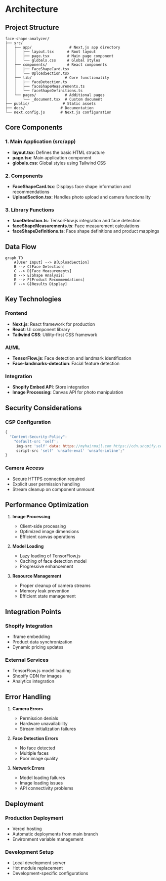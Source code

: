 # Architecture

## Project Structure

```
face-shape-analyzer/
├── src/
│   ├── app/                 # Next.js app directory
│   │   ├── layout.tsx      # Root layout
│   │   ├── page.tsx        # Main page component
│   │   └── globals.css     # Global styles
│   ├── components/         # React components
│   │   ├── FaceShapeCard.tsx
│   │   └── UploadSection.tsx
│   ├── lib/               # Core functionality
│   │   ├── faceDetection.ts
│   │   ├── faceShapeMeasurements.ts
│   │   └── faceShapeDefinitions.ts
│   └── pages/             # Additional pages
│       └── _document.tsx  # Custom document
├── public/               # Static assets
├── docs/                # Documentation
└── next.config.js       # Next.js configuration
```

## Core Components

### 1. Main Application (src/app)
- **layout.tsx**: Defines the basic HTML structure
- **page.tsx**: Main application component
- **globals.css**: Global styles using Tailwind CSS

### 2. Components
- **FaceShapeCard.tsx**: Displays face shape information and recommendations
- **UploadSection.tsx**: Handles photo upload and camera functionality

### 3. Library Functions
- **faceDetection.ts**: TensorFlow.js integration and face detection
- **faceShapeMeasurements.ts**: Face measurement calculations
- **faceShapeDefinitions.ts**: Face shape definitions and product mappings

## Data Flow

```mermaid
graph TD
    A[User Input] --> B[UploadSection]
    B --> C[Face Detection]
    C --> D[Face Measurements]
    D --> E[Shape Analysis]
    E --> F[Product Recommendations]
    F --> G[Results Display]
```

## Key Technologies

### Frontend
- **Next.js**: React framework for production
- **React**: UI component library
- **Tailwind CSS**: Utility-first CSS framework

### AI/ML
- **TensorFlow.js**: Face detection and landmark identification
- **Face-landmarks-detection**: Facial feature detection

### Integration
- **Shopify Embed API**: Store integration
- **Image Processing**: Canvas API for photo manipulation

## Security Considerations

### CSP Configuration
```javascript
{
  "Content-Security-Policy": 
    "default-src 'self'; 
     img-src 'self' data: https://myhairmail.com https://cdn.shopify.com blob:; 
     script-src 'self' 'unsafe-eval' 'unsafe-inline';"
}
```

### Camera Access
- Secure HTTPS connection required
- Explicit user permission handling
- Stream cleanup on component unmount

## Performance Optimization

1. **Image Processing**
   - Client-side processing
   - Optimized image dimensions
   - Efficient canvas operations

2. **Model Loading**
   - Lazy loading of TensorFlow.js
   - Caching of face detection model
   - Progressive enhancement

3. **Resource Management**
   - Proper cleanup of camera streams
   - Memory leak prevention
   - Efficient state management

## Integration Points

### Shopify Integration
- Iframe embedding
- Product data synchronization
- Dynamic pricing updates

### External Services
- TensorFlow.js model loading
- Shopify CDN for images
- Analytics integration

## Error Handling

1. **Camera Errors**
   - Permission denials
   - Hardware unavailability
   - Stream initialization failures

2. **Face Detection Errors**
   - No face detected
   - Multiple faces
   - Poor image quality

3. **Network Errors**
   - Model loading failures
   - Image loading issues
   - API connectivity problems

## Deployment

### Production Deployment
- Vercel hosting
- Automatic deployments from main branch
- Environment variable management

### Development Setup
- Local development server
- Hot module replacement
- Development-specific configurations
